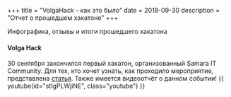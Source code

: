+++
title = "VolgaHack - как это было"
date = 2018-09-30
description = "Отчет о прошедшем хакатоне"
+++

Инфографика, отзывы и итоги прошедшего хакатона

#### Volga Hack

<!-- more -->

30 сентября закончился первый хакатон, организованный Samara IT Community. Для тех, кто хочет узнать, как проходило
 мероприятие, представлена [статья](https://vk.com/@samara_it_community-volgahack-kak-eto-bylo).
Также имеется видеоотчёт о данном событии!
{{ youtube(id="stIgPLWjiNE", class="youtube") }}
